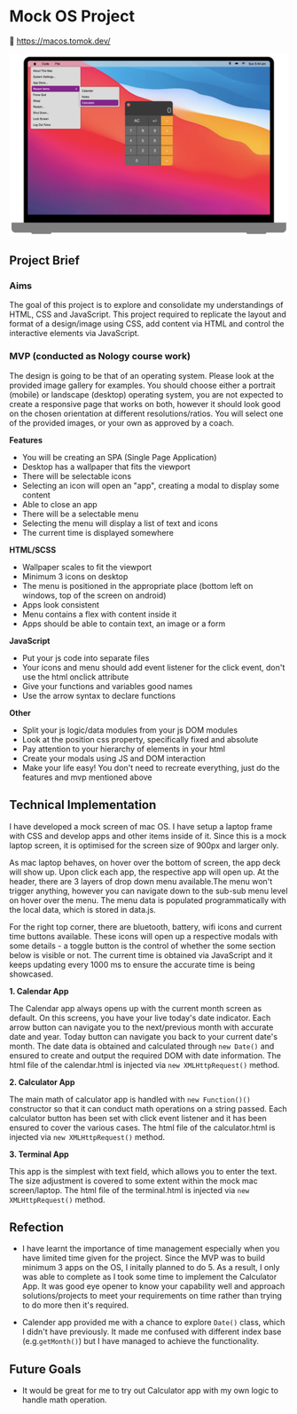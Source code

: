 # Mock OS Project

:link:  https://macos.tomok.dev/

![Project snapshot](https://github.com/tomokawaguchi/os-project/blob/main/images/fakeOS-snapshot.png?raw=true)

## Project Brief
### Aims
The goal of this project is to explore and consolidate my understandings of HTML, CSS and JavaScript. This project required to replicate the layout and format of a design/image using CSS, add content via HTML and control the interactive elements via JavaScript.


### MVP (conducted as Nology course work)

The design is going to be that of an operating system.
Please look at the provided image gallery for examples. You should choose either a portrait (mobile) or landscape (desktop) operating system, you are not expected to create a responsive page that works on both, however it should look good on the chosen orientation at different resolutions/ratios. You will select one of the provided images, or your own as approved by a coach.

**Features**

- You will be creating an SPA (Single Page Application)
- Desktop has a wallpaper that fits the viewport
- There will be selectable icons
- Selecting an icon will open an "app", creating a modal to display some content
- Able to close an app
- There will be a selectable menu
- Selecting the menu will display a list of text and icons
- The current time is displayed somewhere

**HTML/SCSS**

- Wallpaper scales to fit the viewport
- Minimum 3 icons on desktop
- The menu is positioned in the appropriate place (bottom left on windows, top of the screen on android)
- Apps look consistent
- Menu contains a flex with content inside it
- Apps should be able to contain text, an image or a form

**JavaScript**

- Put your js code into separate files
- Your icons and menu should add event listener for the click event, don't use the html onclick attribute
- Give your functions and variables good names
- Use the arrow syntax to declare functions

**Other**

- Split your js logic/data modules from your js DOM modules
- Look at the position css property, specifically fixed and absolute
- Pay attention to your hierarchy of elements in your html
- Create your modals using JS and DOM interaction
- Make your life easy! You don't need to recreate everything, just do the features and mvp mentioned above

## Technical Implementation
I have developed a mock screen of mac OS. I have setup a laptop frame with CSS and develop apps and other items inside of it. Since this is a mock laptop screen, it is optimised for the screen size of 900px and larger only.

As mac laptop behaves, on hover over the bottom of screen, the app deck will show up. Upon click each app, the respective app will open up. At the header, there are 3 layers of drop down menu available.The menu won't trigger anything, however you can navigate down to the sub-sub menu level on hover over the menu. The menu data is populated programmatically with the local data, which is stored in data.js.

For the right top corner, there are bluetooth, battery, wifi icons and current time buttons available. These icons will open up a respective modals with some details - a toggle button is the control of whether the some section below is visible or not. The current time is obtained via JavaScript and it keeps updating every 1000 ms to ensure the accurate time is being showcased.


**1. Calendar App**

The Calendar app always opens up with the current month screen as default. On this screens, you have your live today's date indicator. Each arrow button can navigate you to the next/previous month with accurate date and year. Today button can navigate you back to your current date's month. The date data is obtained and calculated through `new Date()` and ensured to create and output the required DOM with date information. The html file of the calendar.html is injected via `new XMLHttpRequest()` method.

**2. Calculator App**

The main math of calculator app is handled with `new Function()()` constructor so that it can conduct math operations on a string passed. Each calculator button has been set with click event listener and it has been ensured to cover the various cases. The html file of the calculator.html is injected via `new XMLHttpRequest()` method.

**3. Terminal App**

This app is the simplest with text field, which allows you to enter the text. The size adjustment is covered to some extent within the mock mac screen/laptop. The html file of the terminal.html is injected via `new XMLHttpRequest()` method.



## Refection

- I have learnt the importance of time management especially when you have limited time given for the project. Since the MVP was to build minimum 3 apps on the OS, I initally planned to do 5. As a result, I only was able to complete as I took some time to implement the Calculator App. It was good eye opener to know your capability well and approach solutions/projects to meet your requirements on time rather than trying to do more then it's required.

- Calender app provided me with a chance to explore `Date()` class, which I didn't have previously. It made me confused with different index base (e.g.`getMonth()`) but I have managed to achieve the functionality. 


## Future Goals

- It would be great for me to try out Calculator app with my own logic to handle math operation. 

